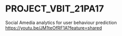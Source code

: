 # PROJECT_VBIT_21PA17
Social Amedia analytics for user behaviour prediction
https://youtu.be/JM1teOfRF1A?feature=shared
